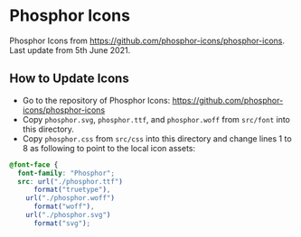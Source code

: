# Phosphor Icons

Phosphor Icons from <https://github.com/phosphor-icons/phosphor-icons>. Last update from 5th June 2021.

## How to Update Icons
- Go to the repository of Phosphor Icons: <https://github.com/phosphor-icons/phosphor-icons>
- Copy `phosphor.svg`, `phosphor.ttf`, and `phosphor.woff` from `src/font` into this directory.
- Copy `phosphor.css` from `src/css` into this directory and change lines 1 to 8 as following to point to the local icon assets:

```CSS
@font-face {
  font-family: "Phosphor";
  src: url("./phosphor.ttf")
      format("truetype"),
    url("./phosphor.woff")
      format("woff"),
    url("./phosphor.svg")
      format("svg");
```
